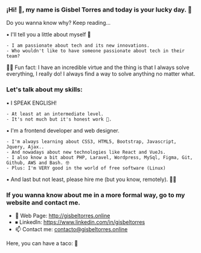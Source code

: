 ### ¡Hi! 👋, my name is Gisbel Torres and today is your lucky day. 🙊
Do you wanna know why? Keep reading...

▪️ I'll tell you a little about myself 💙
```
- I am passionate about tech and its new innovations. 
- Who wouldn't like to have someone passionate about tech in their team?
```
🤸‍♀️ Fun fact: I have an incredible virtue and the thing is that I always solve everything, 
I really do! I always find a way to solve anything no matter what.

### Let's talk about my skills:

▪️ I SPEAK ENGLISH!
```
- At least at an intermediate level.
- It's not much but it's honest work 🤪. 
```
▪️ I'm a frontend developer and web designer.
```
- I'm always learning about CSS3, HTML5, Bootstrap, Javascript, Jquery, Ajax..
- And nowadays about new technologies like React and VueJs.
- I also know a bit about PHP, Laravel, Wordpress, MySql, Figma, Git, Github, AWS and Bash. 🤓
- Plus: I'm VERY good in the world of free software (Linux)
```
▪️ And last but not least, please hire me (but you know, remotely). 💁‍♀️

### If you wanna know about me in a more formal way, go to my website and contact me. 
- 📍  Web Page: http://gisbeltorres.online
- ⏹ LinkedIn: https://www.linkedin.com/in/gisbeltorres
- 📫 Contact me: contacto@gisbeltorres.online

Here, you can have a taco: 🌮
